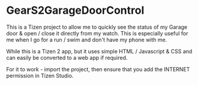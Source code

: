 # GearS2GarageDoorControl
This is a Tizen project to allow me to quickly see the status of my Garage door &amp; open / close it directly from my watch.
This is especially useful for me when I go for a run / swim and don't have my phone with me.

While this is a Tizen 2 app, but it uses simple HTML / Javascript & CSS and can easily be converted to a web app if required.

For it to work - import the project, then ensure that you add the INTERNET permission in Tizen Studio.